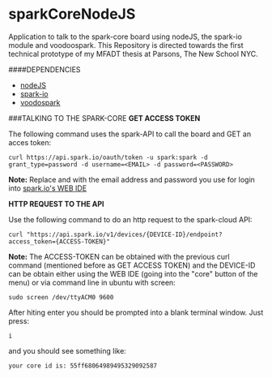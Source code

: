 sparkCoreNodeJS
===============

Application to talk to the spark-core board using nodeJS, the spark-io module and voodoospark. This Repository is directed towards the first technical prototype of my MFADT thesis at Parsons, The New School NYC.

####DEPENDENCIES
* [nodeJS](http://nodejs.org/)
* [spark-io](https://www.npmjs.org/package/spark-io)
* [voodospark](http://voodoospark.me/)

###TALKING TO THE SPARK-CORE
__GET ACCESS TOKEN__

The following command uses the spark-API to call the board and GET an acces token:

	curl https://api.spark.io/oauth/token -u spark:spark -d grant_type=password -d username=<EMAIL> -d password=<PASSWORD>

__Note:__ Replace <EMAIL> and <PASSWORD> with the email address and password you use  for login into [spark.io's WEB IDE](http://spark.io/build)


__HTTP REQUEST TO THE API__

Use the following command to do an http request to the spark-cloud API:

	curl "https://api.spark.io/v1/devices/{DEVICE-ID}/endpoint?access_token={ACCESS-TOKEN}"

__Note:__ The ACCESS-TOKEN can be obtained with the previous curl command (mentioned before as GET ACCESS TOKEN) and the DEVICE-ID can be obtain either using the WEB IDE (going into the "core" button of the menu) or via command line in ubuntu with screen: 

	sudo screen /dev/ttyACM0 9600

After hiting enter you should be prompted into a blank terminal window. Just press:

	i

and you should see something like:

	your core id is: 55ff68064989495329092587

